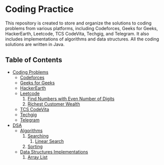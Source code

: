 # Coding Practice

This repository is created to store and organize the solutions to coding problems from various platforms, including Codeforces, Geeks for Geeks, HackerEarth, Leetcode, TCS CodeVita, Techgig, and Telegram. It also includes implementations of algorithms and data structures. All the coding solutions are written in Java.

## Table of Contents

- [Coding Problems](/codingproblems/)
  - [Codeforces](/codingproblems/codeforces/)
  - [Geeks for Geeks](/codingproblems/GFG/)
  - [HackerEarth](/codingproblems/HackerEarth/)
  - [Leetcode](/codingproblems/leetcode/)
    1. [Find Numbers with Even Number of Digits](/codingproblems/leetcode/Problem1295.md)
    2. [Richest Customer Wealth](/codingproblems/leetcode/Problem1672.md)
  - [TCS CodeVita](/codingproblems/TCSCodeVita/)
  - [Techgig](/codingproblems/techgig/)
  - [Telegram](/codingproblems/telegram/)
- [DSA](/dsa)
  - [Algorithms](/dsa/algorithms)
    1. [Searching](/dsa/algorithms/searching)
        1. [Linear Search](/dsa/algorithms/searching/LinearSearch.java)
    2. [Sorting](/dsa/algorithms/sorting)
  - [Data Structures Implementations](/dsa/datastructures)
      1. [Array List](/dsa/datastructures/ArrayList.java)

<!-- 
System Design
    Introduction to System Design
    Scalability
    Load Balancing
    Caching
    Database Sharding 

CI/CD
    Introduction to CI/CD
    Jenkins
    Docker
    Kubernetes
    AWS
    GCP
    Azure
-->